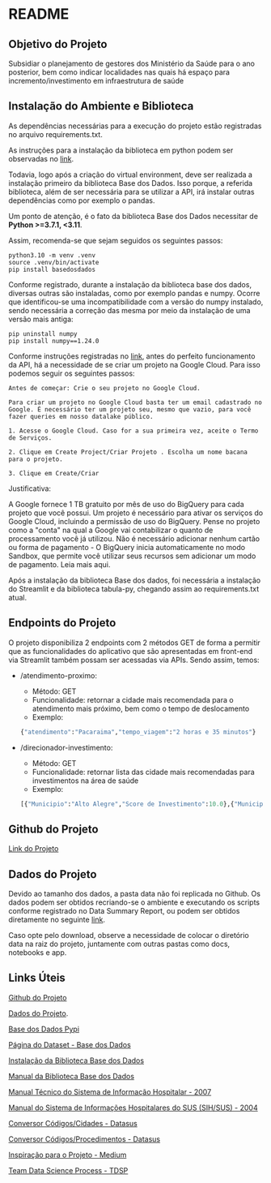 # README

## Objetivo do Projeto

Subsidiar o planejamento de gestores dos Ministério da Saúde para o ano posterior, bem como indicar localidades nas quais há espaço para incremento/investimento em infraestrutura de saúde

## Instalação do Ambiente e Biblioteca

As dependências necessárias para a execução do projeto estão registradas no arquivo requirements.txt. 

As instruções para a instalação da biblioteca em python podem ser observadas no [link](https://basedosdados.github.io/mais/access_data_packages/).

Todavia, logo após a criação do virtual environment, deve ser realizada a instalação primeiro da biblioteca Base dos Dados. Isso porque, a referida biblioteca, além de ser necessária para se utilizar a API, irá instalar outras dependências como por exemplo o pandas.

Um ponto de atenção, é o fato da biblioteca Base dos Dados necessitar de **Python >=3.7.1, <3.11**.

Assim, recomenda-se que sejam seguidos os seguintes passos: 

``` shell
python3.10 -m venv .venv
source .venv/bin/activate
pip install basedosdados
```

Conforme registrado, durante a instalação da biblioteca base dos dados, diversas outras são instaladas, como por exemplo pandas e numpy. Ocorre que identificou-se uma incompatibilidade com a versão do numpy instalado, sendo necessária a correção das mesma por meio da instalação de uma versão mais antiga: 

``` shell
pip uninstall numpy
pip install numpy==1.24.0
```

Conforme instruções registradas no [link](https://basedosdados.github.io/mais/access_data_packages/), antes do perfeito funcionamento da API, há a necessidade de se criar um projeto na Google Cloud. Para isso podemos seguir os seguintes passos:

    Antes de começar: Crie o seu projeto no Google Cloud.
    
    Para criar um projeto no Google Cloud basta ter um email cadastrado no Google. É necessário ter um projeto seu, mesmo que vazio, para você fazer queries em nosso datalake público.
    
    1. Acesse o Google Cloud. Caso for a sua primeira vez, aceite o Termo de Serviços.
    
    2. Clique em Create Project/Criar Projeto . Escolha um nome bacana para o projeto.
    
    3. Clique em Create/Criar

Justificativa: 

A Google fornece 1 TB gratuito por mês de uso do BigQuery para cada projeto que você possui. Um projeto é necessário para ativar os serviços do Google Cloud, incluindo a permissão de uso do BigQuery. Pense no projeto como a "conta" na qual a Google vai contabilizar o quanto de processamento você já utilizou. Não é necessário adicionar nenhum cartão ou forma de pagamento - O BigQuery inicia automaticamente no modo Sandbox, que permite você utilizar seus recursos sem adicionar um modo de pagamento. Leia mais aqui.

Após a instalação da biblioteca Base dos dados, foi necessária a instalação do Streamlit e da biblioteca tabula-py, chegando assim ao requirements.txt atual.

## Endpoints do Projeto

O projeto disponibiliza 2 endpoints com 2 métodos GET de forma a permitir que as funcionalidades do aplicativo que são apresentadas em front-end via Streamlit também possam ser acessadas via APIs. Sendo assim, temos:

* /atendimento-proximo:  
    * Método: GET
    * Funcionalidade: retornar a cidade mais recomendada para o atendimento mais próximo, bem como o tempo de deslocamento
    * Exemplo:  

    ```python
    {"atendimento":"Pacaraima","tempo_viagem":"2 horas e 35 minutos"}
    ```

* /direcionador-investimento:

    * Método: GET
    * Funcionalidade: retornar lista das cidade mais recomendadas para investimentos na área de saúde
    * Exemplo:  

    ```python
    [{"Municipio":"Alto Alegre","Score de Investimento":10.0},{"Municipio":"Pacaraima","Score de Investimento":9.224423429851136},{"Municipio":"Canta","Score de Investimento":5.2985470231364244},{"Municipio":"Amajari","Score de Investimento":5.121742731501089}]
    ```

## Github do Projeto

[Link do Projeto](https://github.com/pedromvba/applied-ds-tp1)

## Dados do Projeto

Devido ao tamanho dos dados, a pasta data não foi replicada no Github. Os dados podem ser obtidos recriando-se o ambiente e executando os scripts conforme registrado no Data Summary Report, ou podem ser obtidos diretamente no seguinte [link](https://drive.google.com/file/d/1sNKzhx4-ATKZ2tqLI8mPeVx1YYeMMoiv/view?usp=share_link).

Caso opte pelo download, observe a necessidade de colocar o diretório data na raiz do projeto, juntamente com outras pastas como docs, notebooks e app.

## Links Úteis

[Github do Projeto](https://github.com/pedromvba/applied-ds-tp1)

[Dados do Projeto](https://drive.google.com/file/d/1sNKzhx4-ATKZ2tqLI8mPeVx1YYeMMoiv/view?usp=share_link).

[Base dos Dados Pypi](https://pypi.org/project/basedosdados/)

[Página do Dataset - Base dos Dados](https://basedosdados.org/dataset/ff933265-8b61-4458-877a-173b3f38102b?table=75db9d44-42be-42c5-9fbc-7591f4dc8d5f)

[Instalação da Biblioteca Base dos Dados](https://basedosdados.github.io/mais/access_data_packages/)

[Manual da Biblioteca Base dos Dados](https://basedosdados.github.io/mais/api_reference_python/)

[Manual Técnico do Sistema de Informação Hospitalar - 2007](https://bvsms.saude.gov.br/bvs/publicacoes/07_0066_M.pdf)

[Manual do Sistema de Informações Hospitalares do SUS (SIH/SUS) - 2004](https://giannaberetta.sistemasiga.net/static/salavirtual/arquivos/2126248621190918125950-lv.pdf)

[Conversor Códigos/Cidades - Datasus](http://tabnet.datasus.gov.br/cgi/deftohtm.exe?sih/cnv/spabr.def)

[Conversor Códigos/Procedimentos - Datasus](http://tabnet.datasus.gov.br/cgi/deftohtm.exe?sih/cnv/qiuf.def)

[Inspiração para o Projeto - Medium](https://medium.com/data-hackers/explorando-dados-do-sus-com-sql-e9c6cfc08cc2)

[Team Data Science Process - TDSP](https://learn.microsoft.com/pt-br/azure/architecture/data-science-process/overview)














